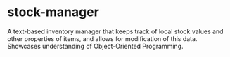 # stock-manager
A text-based inventory manager that keeps track of local stock values and other properties of items, and allows for modification of this data.  Showcases understanding of Object-Oriented Programming.
